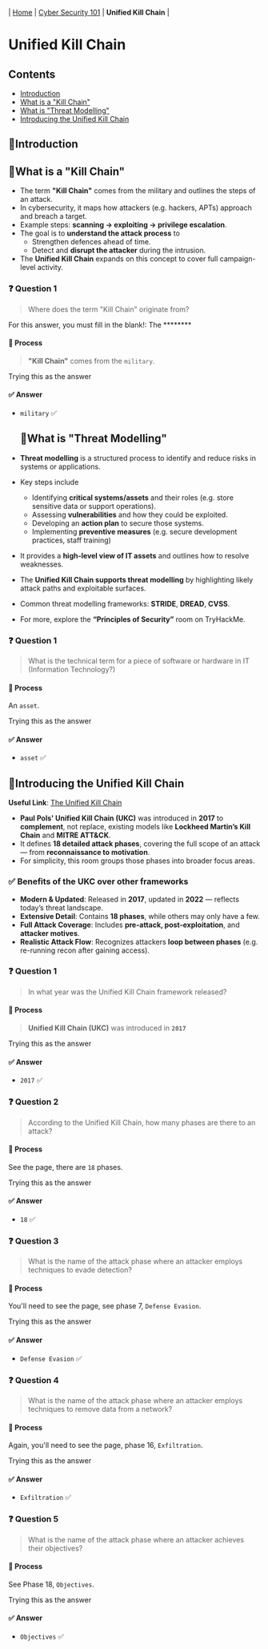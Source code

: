| [Home](../README.md) | [Cyber Security 101](../README.md#cyber-security-101) | **Unified Kill Chain** |

# Unified Kill Chain

## Contents

- [Introduction](#introduction)
- [What is a "Kill Chain"](#what-is-a-kill-chain)
- [What is "Threat Modelling"](#what-is-threat-modelling)
- [Introducing the Unified Kill Chain](#introducing-the-unified-kill-chain)



## 📘Introduction


## 📘What is a "Kill Chain"

- The term **"Kill Chain"** comes from the military and outlines the steps of an attack.
- In cybersecurity, it maps how attackers (e.g. hackers, APTs) approach and breach a target.
- Example steps: **scanning → exploiting → privilege escalation**.
- The goal is to **understand the attack process** to
  - Strengthen defences ahead of time.
  - Detect and **disrupt the attacker** during the intrusion.
- The **Unified Kill Chain** expands on this concept to cover full campaign-level activity.

### ❓ Question 1

> Where does the term "Kill Chain" originate from?

For this answer, you must fill in the blank!: The ********

#### 🧪 Process

>  **"Kill Chain"** comes from the `military`.

Trying this as the answer

#### ✅ Answer

- `military` ✅



  ## 📘What is "Threat Modelling"

- **Threat modelling** is a structured process to identify and reduce risks in systems or applications.
- Key steps include
  - Identifying **critical systems/assets** and their roles (e.g. store sensitive data or support operations).
  - Assessing **vulnerabilities** and how they could be exploited.
  - Developing an **action plan** to secure those systems.
  - Implementing **preventive measures** (e.g. secure development practices, staff training)
- It provides a **high-level view of IT assets** and outlines how to resolve weaknesses.
- The **Unified Kill Chain supports threat modelling** by highlighting likely attack paths and exploitable surfaces.
- Common threat modelling frameworks: **STRIDE**, **DREAD**, **CVSS**.
- For more, explore the **“Principles of Security”** room on TryHackMe.


### ❓ Question 1

> What is the technical term for a piece of software or hardware in IT (Information Technology?)

#### 🧪 Process

An `asset`.

Trying this as the answer

#### ✅ Answer

- `asset` ✅



## 📘Introducing the Unified Kill Chain

**Useful Link**: [The Unified Kill Chain](https://www.unifiedkillchain.com/assets/The-Unified-Kill-Chain.pdf)

- **Paul Pols' Unified Kill Chain (UKC)** was introduced in **2017** to **complement**, not replace, existing models like **Lockheed Martin’s Kill Chain** and **MITRE ATT\&CK**.
- It defines **18 detailed attack phases**, covering the full scope of an attack — from **reconnaissance to motivation**.
- For simplicity, this room groups those phases into broader focus areas.

### ✅ **Benefits of the UKC over other frameworks**
- **Modern & Updated**: Released in **2017**, updated in **2022** — reflects today’s threat landscape.
- **Extensive Detail**: Contains **18 phases**, while others may only have a few.
- **Full Attack Coverage**: Includes **pre-attack, post-exploitation**, and **attacker motives**.
- **Realistic Attack Flow**: Recognizes attackers **loop between phases** (e.g. re-running recon after gaining access).


### ❓ Question 1

> In what year was the Unified Kill Chain framework released?

#### 🧪 Process

> **Unified Kill Chain (UKC)** was introduced in **`2017`**

Trying this as the answer

#### ✅ Answer

- `2017` ✅


### ❓ Question 2

> According to the Unified Kill Chain, how many phases are there to an attack?

#### 🧪 Process

See the page, there are `18` phases.

Trying this as the answer

#### ✅ Answer

- `18` ✅


### ❓ Question 3

> What is the name of the attack phase where an attacker employs techniques to evade detection?

#### 🧪 Process

You'll need to see the page, see phase 7, `Defense Evasion`.

Trying this as the answer

#### ✅ Answer

- `Defense Evasion` ✅


### ❓ Question 4

> What is the name of the attack phase where an attacker employs techniques to remove data from a network?

#### 🧪 Process

Again, you'll need to see the page, phase 16, `Exfiltration`.

Trying this as the answer

#### ✅ Answer

- `Exfiltration` ✅


### ❓ Question 5

> What is the name of the attack phase where an attacker achieves their objectives?

#### 🧪 Process

See Phase 18, `Objectives`.

Trying this as the answer

#### ✅ Answer

- `Objectives` ✅
